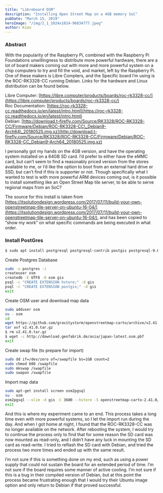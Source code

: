 ```yaml
---
title: "Libreboard OSM"
description: "Installing Open Street Map on a 4GB memory SoC"
pubDate: "March 15, 2019"
heroImage: "/img/2_1_1024x1024-96834777.jpeg"
author: Kion
---
```


### Abstract

With the popularity of the Raspberry Pi, combined with the Raspberry Pi Foundations unwillingness to distribute more powerful hardware, there are a lot of board makers coming out with more and more powerful system on a chip computers to try and fill the void, and market, left by the Raspberry Pi. One of these makers is Libre Compters, and the Specific board I’m using is the ROC-RK3328-CC running Debian. Links for the hardware and Linux distribution can be found below.

Libre Computer: [https://libre.computer/products/boards/roc-rk3328-cc/](https://libre.computer/products/boards/roc-rk3328-cc/)  
Roc Documentation: [https://roc-rk3328-cc.readthedocs.io/en/latest/intro.html](https://roc-rk3328-cc.readthedocs.io/en/latest/intro.html)  
Debian: [http://download.t-firefly.com/Source/RK3328/ROC-RK3328-CC/Firmware/Debian/ROC-RK3328-CC\_Debian9-Arch64\_20180525.img.xz](http://download.t-firefly.com/Source/RK3328/ROC-RK3328-CC/Firmware/Debian/ROC-RK3328-CC_Debian9-Arch64_20180525.img.xz)

I personally got my hands on the 4GB version, and have the operating system installed on a 64GB SD card. I’d prefer to either have the eMMC card, but can’t seem to find a reasonably priced version from the stores available to me, or I’d like the option to boot from an external hard drive or SSD, but can’t find if this is supporter or not. Though specifically what I wanted to test is with more powerful ARM devices coming out, is it possible to install something like an Open Street Map tile server, to be able to serve regional maps from an SoC?

The source for this install is taken from [https://itsolutiondesign.wordpress.com/2017/07/11/build-your-own-openstreetmap-tile-server-on-ubuntu-16-04/](https://itsolutiondesign.wordpress.com/2017/07/11/build-your-own-openstreetmap-tile-server-on-ubuntu-16-04/), and has been copied to “show my work” on what specific commands are being executed in what order.

### Install PostGres

```bash
$ sudo apt install postgresql postgresql-contrib postgis postgresql-9.6-postgis-2.3 postgresql-9.6-postgis-scripts
```

Create Postgres Database

```bash
sudo -u postgres -i
createuser osm
createdb -E UTF8 -O osm gis
psql -c "CREATE EXTENSION hstore;" -d gis
psql -c "CREATE EXTENSION postgis;" -d gis
exit
```

Create OSM user and download map data

```bash
sudo adduser osm
su - osm
cd
wget https://github.com/gravitystorm/openstreetmap-carto/archive/v2.41.0.tar.gz
tar xvf v2.41.0.tar.gz
$ rm v2.41.0.tar.gz
$ wget -c http://download.geofabrik.de/asia/japan-latest.osm.pbf
exit
```

Create swap file (to prepare for import)

```bash
sudo dd if=/dev/zero of=/swapfile bs=1GB count=2
sudo chmod 600 /swapfile
sudo mkswap /swapfile
sudo swapon /swapfile
```

Import map data

```bash
sudo apt-get install screen osm2pgsql
su - osm
osm2pgsql --slim -d gis -C 3600 --hstore -S openstreetmap-carto-2.41.0/openstreetmap-carto.style japan-latest.osm.pbf 
exit
```

And this is where my experiment came to an end. This process takes a long time even with more powerful systems, so I let the import run during the day. And when I got home at night, I found that the ROC-RK3328-CC was no longer available on the network. After rebooting the system, I would try to continue the process only to find that for some reason the SD card was now mounted as read-only, and I didn’t have any luck in mounting the SD card as read-write. I tried to reflash the SD card with Debian, and tried the process two more times and ended up with the same result.

I’m not sure if this is something done on my end, such as using a power supply that could not sustain the board for an extended period of time. I’m not sure if the board requires some manner of active cooling. I’m not sure if this is a bug in their compiled version of Debian, but at this point the process became frustrating enough that I would try their Ubuntu image option and only return to Debian if that proved successful.